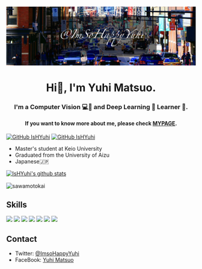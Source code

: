 ![](https://github.com/IsHYuhi/IsHYuhi/blob/master/id.jpg)

<h1 align="center">Hi👋, I'm Yuhi Matsuo.</h1>
<h3 align="center"> I'm a Computer Vision 💻👀 and Deep Learning 🧠 Learner 📝.</h3>
<h4 align="center"> If you want to know more about me, please check <a href="https://ishyuhi.github.io/ImsoHappyYuhi.html">MYPAGE</a>.</h4>


[![GitHub IsHYuhi](https://img.shields.io/github/followers/ishyuhi?label=follow%20@IsHYuhi&style=social)](https://github.com/IsHYuhi)  [![GitHub IsHYuhi](https://img.shields.io/twitter/follow/ImsoHappyYuhi?style=social&logo=twitter)](https://twitter.com/intent/follow?screen_name=imsohappyyuhi)

- Master's student at Keio University
- Graduated from the University of Aizu
- Japanese🇯🇵

[![IsHYuhi's github stats](https://github-readme-stats.vercel.app/api?username=IsHYuhi&show_icons=true&icon_color=2BDE73&count_private=true)](https://github.com/IsHYuhi)
<!-- [![Top Langs](https://github-readme-stats.vercel.app/api/top-langs/?username=IsHYuhi&layout=compact&hide=jupyter%20notebook)](https://github.com/IsHYuhi) -->

<p><img align="center" src="https://github-readme-streak-stats.herokuapp.com/?user=sawamotokai&" alt="sawamotokai" /></p>

## Skills
<p>
<img src="https://img.shields.io/badge/-Java-007396.svg?logo=java&style=social">
<img src="https://img.shields.io/badge/-Python-3776AB?style=social&logo=Python&logoColor=3776AB"/>
<img src="https://img.shields.io/badge/-PyTorch-EE4C2C?style=social&logo=PyTorch&logoColor=EE4C2C"/>
<img src="https://img.shields.io/badge/-Django-092E20?style=social&logo=Django&logoColor=092E20"/>
<img src="https://img.shields.io/badge/-Visual%20Studio%20Code-23A9F2?style=social&logo=Visual%20Studio%20Code&logoColor=23A9F2"/>
<img src="https://img.shields.io/badge/-Github-181717?style=social&logo=GitHub&logoColor=181717"/>
<img src="https://img.shields.io/badge/-Git-F44D27?style=social&logo=Git&logoColor=F44D27"/>
</p>

## Contact
- Twitter: [@ImsoHappyYuhi](https://twitter.com/ImsoHappyYuhi)
- FaceBook: [Yuhi Matsuo](https://www.facebook.com/ImsoHappyYuhi)

<!-- ## [Mypage](https://ishyuhi.github.io/ImsoHappyYuhi.html) -->
<!--![](https://github.com/IsHYuhi/IsHYuhi/blob/master/hi.gif)-->

<!--
**IsHYuhi/IsHYuhi** is a ✨ _special_ ✨ repository because its `README.md` (this file) appears on your GitHub profile.

Here are some ideas to get you started:

- 🔭 I’m currently working on ...
- 🌱 I’m currently learning ...
- 👯 I’m looking to collaborate on ...
- 🤔 I’m looking for help with ...
- 💬 Ask me about ...
- 📫 How to reach me: ...
- 😄 Pronouns: ...
- ⚡ Fun fact: ...
-->
